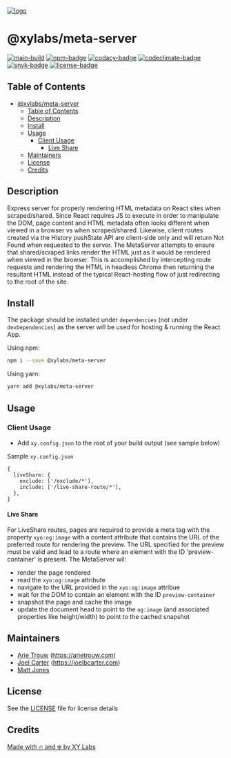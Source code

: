 [![logo][]][logo-link]

# @xylabs/meta-server

[![main-build][]][main-build-link]
[![npm-badge][]][npm-link]
[![codacy-badge][]][codacy-link]
[![codeclimate-badge][]][codeclimate-link]
[![snyk-badge][]][snyk-link]
[![license-badge][]][license-link]

## Table of Contents

- [@xylabs/meta-server](#xylabsmeta-server)
  - [Table of Contents](#table-of-contents)
  - [Description](#description)
  - [Install](#install)
  - [Usage](#usage)
    - [Client Usage](#client-usage)
      - [Live Share](#live-share)
  - [Maintainers](#maintainers)
  - [License](#license)
  - [Credits](#credits)

## Description

Express server for properly rendering HTML metadata on React sites when scraped/shared. Since React requires JS to execute in order to manipulate the DOM, page content and HTML metadata often looks different when viewed in a browser vs when scraped/shared. Likewise, client routes created via the History pushState API are client-side only and will return Not Found when requested to the server. The MetaServer attempts to ensure that shared/scraped links render the HTML just as it would be rendered when viewed in the browser. This is accomplished by intercepting route requests and rendering the HTML in headless Chrome then returning the resultant HTML instead of the typical React-hosting flow of just redirecting to the root of the site.

## Install

The package should be installed under `dependencies` (not under `devDependencies`) as the server will be used for hosting & running the React App.

Using npm:

```sh
npm i --save @xylabs/meta-server
```

Using yarn:

```sh
yarn add @xylabs/meta-server
```

## Usage

### Client Usage

- Add `xy.config.json` to the root of your build output (see sample below)

Sample `xy.config.json`

```
{
  liveShare: {
    exclude: ['/exclude/*'],
    include: ['/live-share-route/*'],
  },
}

```

#### Live Share

For LiveShare routes, pages are required to provide a meta tag with the property `xyo:og:image` with a content attribute that contains the URL of the preferred route for rendering the preview. The URL specified for the preview must be valid and lead to a route where an element with the ID 'preview-container' is present. The MetaServer wil:

- render the page rendered
- read the `xyo:og:image` attribute
- navigate to the URL provided in the `xyo:og:image` attribue
- wait for the DOM to contain an element with the ID `preview-container`
- snapshot the page and cache the image
- update the document head to point to the `og:image` (and associated properties like height/width) to point to the cached snapshot

## Maintainers

- [Arie Trouw](https://github.com/arietrouw) (<https://arietrouw.com>)
- [Joel Carter](https://github.com/joelbcarter) (<https://joelbcarter.com>)
- [Matt Jones](https://github.com/jonesmac)

## License

See the [LICENSE](https://github.com/xylabs/sdk-meta-server-nodejs/blob/main/LICENSE)
file for license details

## Credits

[Made with 🔥 and ❄️ by XY Labs](https://xylabs.com)

[logo]: https://cdn.xy.company/img/brand/XYPersistentCompany_Logo_Icon_Colored.svg
[logo-link]: https://xylabs.com
[main-build]: https://github.com/xylabs/sdk-meta-server-nodejs/actions/workflows/build-main.yml/badge.svg
[main-build-link]: https://github.com/xylabs/sdk-meta-server-nodejs/actions/workflows/build-main.yml
[npm-badge]: https://img.shields.io/npm/v/@xylabs/meta-server.svg
[npm-link]: https://www.npmjs.com/package/@xylabs/meta-server
[codacy-badge]: https://app.codacy.com/project/badge/Grade/7ca145c4ea064ced8d10e1c5841b36b3
[codacy-link]: https://www.codacy.com/gh/xylabs/sdk-meta-server-nodejs/dashboard?utm_source=github.com&utm_medium=referral&utm_content=xylabs/sdk-meta-server-nodejs&utm_campaign=Badge_Grade
[codeclimate-badge]: https://api.codeclimate.com/v1/badges/c8c1d92fc4d69d19adfd/maintainability
[codeclimate-link]: https://codeclimate.com/github/xylabs/sdk-meta-server-nodejs/maintainability
[snyk-badge]: https://snyk.io/test/github/xylabs/sdk-meta-server-nodejs/badge.svg?targetFile=package.json
[snyk-link]: https://snyk.io/test/github/xylabs/sdk-meta-server-nodejs?targetFile=package.json
[license-badge]: https://img.shields.io/github/license/XYOracleNetwork/sdk-meta-server-nodejs
[license-link]: https://github.com/xylabs/sdk-meta-server-nodejs/blob/main/LICENSE
